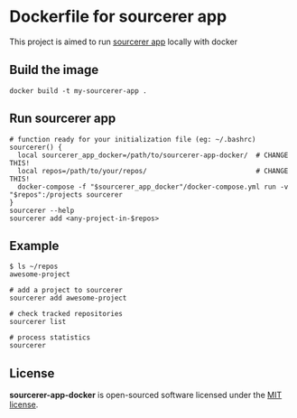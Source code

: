 # Dockerfile for sourcerer app

This project is aimed to run [sourcerer app](https://github.com/sourcerer-io/sourcerer-app) locally with docker

## Build the image

```
docker build -t my-sourcerer-app .
```

## Run sourcerer app

```
# function ready for your initialization file (eg: ~/.bashrc)
sourcerer() {
  local sourcerer_app_docker=/path/to/sourcerer-app-docker/  # CHANGE THIS!
  local repos=/path/to/your/repos/                           # CHANGE THIS!
  docker-compose -f "$sourcerer_app_docker"/docker-compose.yml run -v "$repos":/projects sourcerer
}
sourcerer --help
sourcerer add <any-project-in-$repos>
```

## Example

```
$ ls ~/repos
awesome-project

# add a project to sourcerer
sourcerer add awesome-project

# check tracked repositories
sourcerer list

# process statistics
sourcerer
```

## License

**sourcerer-app-docker** is open-sourced software licensed under the [MIT license](http://opensource.org/licenses/MIT).
